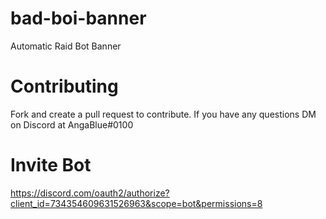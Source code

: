 # bad-boi-banner
Automatic Raid Bot Banner

# Contributing
Fork and create a pull request to contribute.  If you have any questions DM on Discord at AngaBlue#0100

# Invite Bot
https://discord.com/oauth2/authorize?client_id=734354609631526963&scope=bot&permissions=8
